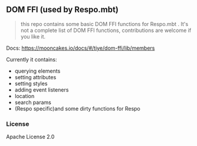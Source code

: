 ## DOM FFI (used by Respo.mbt)

> this repo contains some basic DOM FFI functions for Respo.mbt . It's not a complete list of DOM FFI functions, contributions are welcome if you like it.

Docs: https://mooncakes.io/docs/#/tiye/dom-ffi/lib/members

Currently it contains:

- querying elements
- setting attributes
- setting styles
- adding event listeners
- location
- search params
- (Respo specific)and some dirty functions for Respo

### License

Apache License 2.0
